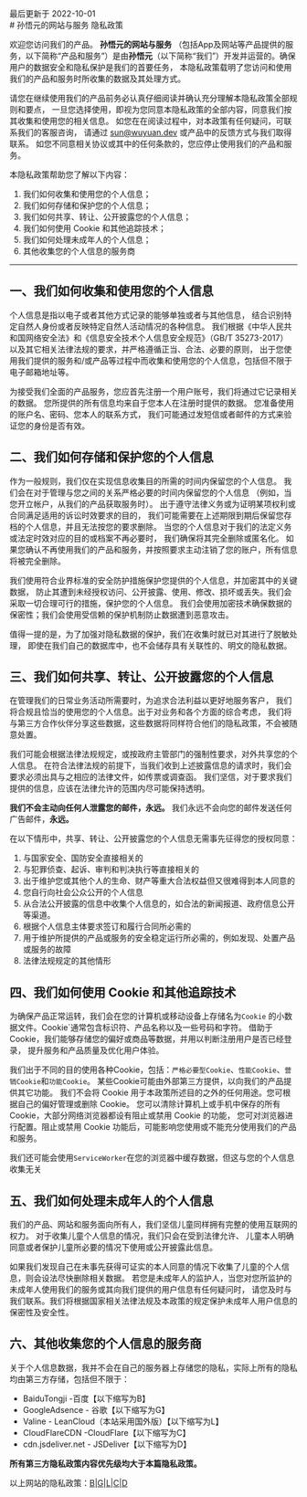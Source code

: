 <div class="message"><div class="message-body">最后更新于 2022-10-01</div></div>
# 孙悟元的网站与服务 隐私政策 

欢迎您访问我们的产品。  **孙悟元的网站与服务** （包括App及网站等产品提供的服务，以下简称“产品和服务”）是由**孙悟元**（以下简称“我们”）开发并运营的。确保用户的数据安全和隐私保护是我们的首要任务， 本隐私政策载明了您访问和使用我们的产品和服务时所收集的数据及其处理方式。
  
请您在继续使用我们的产品前务必认真仔细阅读并确认充分理解本隐私政策全部规则和要点， 一旦您选择使用，即视为您同意本隐私政策的全部内容，同意我们按其收集和使用您的相关信息。 如您在在阅读过程中，对本政策有任何疑问，可联系我们的客服咨询， 请通过  sun@wuyuan.dev 或产品中的反馈方式与我们取得联系。 如您不同意相关协议或其中的任何条款的，您应停止使用我们的产品和服务。

本隐私政策帮助您了解以下内容：
1. 我们如何收集和使用您的个人信息；
2. 我们如何存储和保护您的个人信息；
3. 我们如何共享、转让、公开披露您的个人信息；
4. 我们如何使用 Cookie 和其他追踪技术；
5. 我们如何处理未成年人的个人信息；
6. 其他收集您的个人信息的服务商
---

## 一、我们如何收集和使用您的个人信息

个人信息是指以电子或者其他方式记录的能够单独或者与其他信息， 结合识别特定自然人身份或者反映特定自然人活动情况的各种信息。 我们根据《中华人民共和国网络安全法》和《信息安全技术个人信息安全规范》（GB/T 35273-2017） 以及其它相关法律法规的要求，并严格遵循正当、合法、必要的原则， 出于您使用我们提供的服务和/或产品等过程中而收集和使用您的个人信息，包括但不限于电子邮箱地址等。

为接受我们全面的产品服务，您应首先注册一个用户账号，我们将通过它记录相关的数据。 您所提供的所有信息均来自于您本人在注册时提供的数据。 您准备使用的账户名、密码、您本人的联系方式， 我们可能通过发短信或者邮件的方式来验证您的身份是否有效。

## 二、我们如何存储和保护您的个人信息

作为一般规则，我们仅在实现信息收集目的所需的时间内保留您的个人信息。 我们会在对于管理与您之间的关系严格必要的时间内保留您的个人信息 （例如，当您开立帐户，从我们的产品获取服务时）。 出于遵守法律义务或为证明某项权利或合同满足适用的诉讼时效要求的目的， 我们可能需要在上述期限到期后保留您存档的个人信息，并且无法按您的要求删除。  当您的个人信息对于我们的法定义务或法定时效对应的目的或档案不再必要时， 我们确保将其完全删除或匿名化。  如果您确认不再使用我们的产品和服务，并按照要求主动注销了您的账户，所有信息将被完全删除。

我们使用符合业界标准的安全防护措施保护您提供的个人信息，并加密其中的关键数据， 防止其遭到未经授权访问、公开披露、使用、修改、损坏或丢失。我们会采取一切合理可行的措施，保护您的个人信息。 我们会使用加密技术确保数据的保密性；我们会使用受信赖的保护机制防止数据遭到恶意攻击。

值得一提的是，为了加强对隐私数据的保护，我们在收集时就已对其进行了脱敏处理， 即使在我们自己的数据库中，也不会储存具有关联性的、明文的隐私数据。

## 三、我们如何共享、转让、公开披露您的个人信息

在管理我们的日常业务活动所需要时，为追求合法利益以更好地服务客户， 我们将合规且恰当的使用您的个人信息。出于对业务和各个方面的综合考虑， 我们将与第三方合作伙伴分享这些数据，这些数据将同样符合他们的隐私政策，不会被随意处置。

我们可能会根据法律法规规定，或按政府主管部门的强制性要求，对外共享您的个人信息。 在符合法律法规的前提下，当我们收到上述披露信息的请求时，我们会要求必须出具与之相应的法律文件，如传票或调查函。 我们坚信，对于要求我们提供的信息，应该在法律允许的范围内尽可能保持透明。

**我们不会主动向任何人泄露您的邮件，永远。**
我们永远不会向您的邮件发送任何广告邮件，**永远。**


在以下情形中，共享、转让、公开披露您的个人信息无需事先征得您的授权同意：
1. 与国家安全、国防安全直接相关的
2. 与犯罪侦查、起诉、审判和判决执行等直接相关的
3. 出于维护您或其他个人的生命、财产等重大合法权益但又很难得到本人同意的
4. 您自行向社会公众公开的个人信息
5. 从合法公开披露的信息中收集个人信息的，如合法的新闻报道、政府信息公开等渠道。
6. 根据个人信息主体要求签订和履行合同所必需的
7. 用于维护所提供的产品或服务的安全稳定运行所必需的，例如发现、处置产品或服务的故障
8. 法律法规规定的其他情形

## 四、我们如何使用 Cookie 和其他追踪技术

为确保产品正常运转，我们会在您的计算机或移动设备上存储名为`Cookie` 的小数据文件。Cookie`通常包含标识符、产品名称以及一些号码和字符。 借助于Cookie，我们能够存储您的偏好或商品等数据，并用以判断注册用户是否已经登录， 提升服务和产品质量及优化用户体验。

我们出于不同的目的使用各种Cookie，包括：`严格必要型Cookie`、`性能Cookie`、`营销Cookie`和`功能Cookie`。 某些Cookie可能由外部第三方提供，以向我们的产品提供其它功能。 我们不会将 Cookie 用于本政策所述目的之外的任何用途。您可根据自己的偏好管理或删除 Cookie。 您可以清除计算机上或手机中保存的所有 Cookie，大部分网络浏览器都设有阻止或禁用 Cookie 的功能， 您可对浏览器进行配置。阻止或禁用 Cookie 功能后，可能影响您使用或不能充分使用我们的产品和服务。

我们还可能会使用`ServiceWorker`在您的浏览器中缓存数据，但这与您的个人信息收集无关

## 五、我们如何处理未成年人的个人信息

我们的产品、网站和服务面向所有人，我们坚信儿童同样拥有完整的使用互联网的权力。 对于收集儿童个人信息的情况，我们只会在受到法律允许、 儿童本人明确同意或者保护儿童所必要的情况下使用或公开披露此信息。

如果我们发现自己在未事先获得可证实的本人同意的情况下收集了儿童的个人信息，则会设法尽快删除相关数据。 若您是未成年人的监护人，当您对您所监护的未成年人使用我们的服务或其向我们提供的用户信息有任何疑问时， 请您及时与我们联系。我们将根据国家相关法律法规及本政策的规定保护未成年人用户信息的保密性及安全性。

## 六、其他收集您的个人信息的服务商

关于个人信息数据，我并不会在自己的服务器上存储您的隐私，实际上所有的隐私均由第三方存储，包括但不限于：

- BaiduTongji -百度【以下缩写为B】
- GoogleAdsence - 谷歌【以下缩写为G】
- Valine - LeanCloud（本站采用国外版）【以下缩写为L】
- CloudFlareCDN -CloudFlare【以下缩写为C】
- cdn.jsdeliver.net - JSDeliver【以下缩写为D】

**所有第三方隐私政策内容优先级均大于本篇隐私政策。**

以上网站的隐私政策：[B](http://privacy.baidu.com/detail?id=288)\|[G](https://policies.google.com/technologies/product-privacy)\|[L](https://leancloud.app/privacy/)\|[C](https://www.cloudflare.com/zh-cn/privacypolicy/)\|[D](https://www.jsdelivr.com/privacy-policy)

